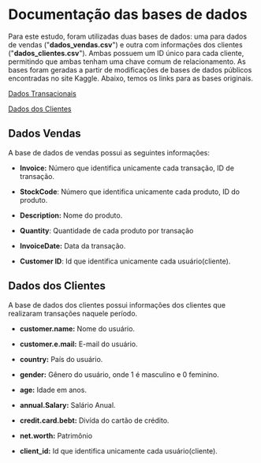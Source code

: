# Documentação das bases de dados

Para este estudo, foram utilizadas duas bases de dados: uma para dados de vendas ("**dados_vendas.csv**") e outra com informações dos clientes ("**dados_clientes.csv**"). Ambas possuem um ID único para cada cliente, permitindo que ambas tenham uma chave comum de relacionamento. As bases foram geradas a partir de modificações de bases de dados públicos encontradas no site Kaggle. Abaixo, temos os links para as bases originais.

[Dados Transacionais](https://www.kaggle.com/datasets/ilkeryildiz/online-retail-listing)

[Dados dos Clientes](https://www.kaggle.com/datasets/mohdshahnawazaadil/sales-prediction-dataset/data)

## Dados Vendas

A base de dados de vendas possui as seguintes informações:

-   **Invoice:** Número que identifica unicamente cada transação, ID de transação.

-   **StockCode**: Número que identifica unicamente cada produto, ID do produto.

-   **Description:** Nome do produto.

-   **Quantity**: Quantidade de cada produto por transação

-   **InvoiceDate:** Data da transação.

-   **Customer ID**: Id que identifica unicamente cada usuário(cliente).

## Dados dos Clientes

A base de dados dos clientes possui informações dos clientes que realizaram transações naquele período.

-   **customer.name:** Nome do usuário.

-   **customer.e.mail:** E-mail do usuário.

-   **country:** País do usuário.

-   **gender:** Gênero do usuário, onde 1 é masculino e 0 feminino.

-   **age:** Idade em anos.

-   **annual.Salary:** Salário Anual.

-   **credit.card.bebt:** Divída do cartão de crédito.

-   **net.worth:** Patrimônio

-   **client_id:** Id que identifica unicamente cada usuário(cliente).
